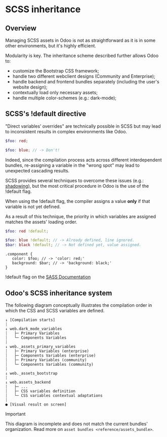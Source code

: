 # SCSS inheritance

## Overview

Managing SCSS assets in Odoo is not as straightforward as it is in some
other environments, but it's highly efficient.

Modularity is key. The inheritance scheme described further allows Odoo
to:

- customize the Bootstrap CSS framework;
- handle two different webclient designs (Community and Enterprise);
- handle backend and frontend bundles separately (including the user's
  website design);
- contextually load only necessary assets;
- handle multiple color-schemes (e.g.: dark-mode);

## SCSS's <span class="title-ref">!default</span> directive

"Direct variables’ overrides" are technically possible in SCSS but may
lead to inconsistent results in complex environments like Odoo.

<div class="example">

``` scss
$foo: red;
```

``` scss
$foo: blue; // -> Don't!
```

</div>

Indeed, since the compilation process acts across different
interdependent bundles, re-assigning a variable in the "wrong spot" may
lead to unexpected cascading results.

SCSS provides several techniques to overcome these issues (e.g.:
[shadowing](https://sass-lang.com/documentation/variables#shadowing)),
but the most critical procedure in Odoo is the use of the
<span class="title-ref">!default</span> flag.

When using the <span class="title-ref">!default</span> flag, the
compiler assigns a value **only** if that variable is not yet defined.

As a result of this technique, the priority in which variables are
assigned matches the assets' loading order.

<div class="example">

``` scss
$foo: red !default;
```

``` scss
$foo: blue !default; // -> Already defined, line ignored.
$bar: black !default; // -> Not defined yet, value assigned.
```

``` 
.component {
   color: $foo; // -> 'color: red;'
   background: $bar; // -> 'background: black;'
}
```

</div>

<div class="seealso">

<span class="title-ref">!default</span> flag on the [SASS
Documentation](https://sass-lang.com/documentation/variables#default-values)

</div>

## Odoo's SCSS inheritance system

The following diagram conceptually illustrates the compilation order in
which the CSS and SCSS variables are defined.

``` text
↓ [Compilation starts]
⏐
↓ web.dark_mode_variables
⏐   ├─ Primary Variables
⏐   └─ Components Variables
⏐
↓ web._assets_primary_variables
⏐   ├─ Primary Variables (enterprise)
⏐   ├─ Components Variables (enterprise)
⏐   ├─ Primary Variables (community)
⏐   └─ Components Variables (community)
⏐
↓ web._assets_bootstrap
⏐
↓ web.assets_backend
⏐   ├─ ...
⏐   ├─ CSS variables definition
⏐   └─ CSS variables contextual adaptations
⏐
● [Visual result on screen]
```

> [!IMPORTANT]
> This diagram is incomplete and does not match the current bundles'
> organization. Read more on `asset bundles <reference/assets_bundle>`.
